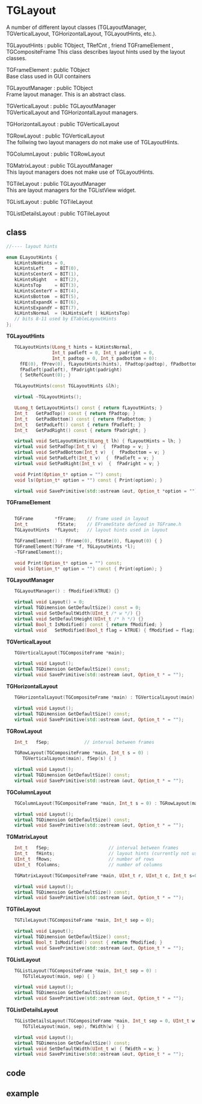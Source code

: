 <!-- TGLayout.md --- 
;; 
;; Description: 
;; Author: Hongyi Wu(吴鸿毅)
;; Email: wuhongyi@qq.com 
;; Created: 二 11月  8 21:14:31 2016 (+0800)
;; Last-Updated: 二 11月  8 21:27:11 2016 (+0800)
;;           By: Hongyi Wu(吴鸿毅)
;;     Update #: 1
;; URL: http://wuhongyi.cn -->

# TGLayout

A number of different layout classes (TGLayoutManager,               
TGVerticalLayout, TGHorizontalLayout, TGLayoutHints, etc.).

TGLayoutHints : public TObject, TRefCnt , friend TGFrameElement , TGCompositeFrame
This class describes layout hints used by the layout classes.

TGFrameElement : public TObject  
Base class used in GUI containers

TGLayoutManager : public TObject  
Frame layout manager. This is an abstract class. 

TGVerticalLayout : public TGLayoutManager  
TGVerticalLayout and TGHorizontalLayout managers.

TGHorizontalLayout : public TGVerticalLayout

TGRowLayout : public TGVerticalLayout  
The follwing two layout managers do not make use of TGLayoutHints.

TGColumnLayout : public TGRowLayout

TGMatrixLayout : public TGLayoutManager  
This layout managers does not make use of TGLayoutHints.

TGTileLayout : public TGLayoutManager  
This are layout managers for the TGListView widget. 

TGListLayout : public TGTileLayout

TGListDetailsLayout : public TGTileLayout

## class

```cpp
//---- layout hints

enum ELayoutHints {
   kLHintsNoHints = 0,
   kLHintsLeft    = BIT(0),
   kLHintsCenterX = BIT(1),
   kLHintsRight   = BIT(2),
   kLHintsTop     = BIT(3),
   kLHintsCenterY = BIT(4),
   kLHintsBottom  = BIT(5),
   kLHintsExpandX = BIT(6),
   kLHintsExpandY = BIT(7),
   kLHintsNormal  = (kLHintsLeft | kLHintsTop)
   // bits 8-11 used by ETableLayoutHints
};
```

**TGLayoutHints**

```cpp
   TGLayoutHints(ULong_t hints = kLHintsNormal,
                 Int_t padleft = 0, Int_t padright = 0,
                 Int_t padtop = 0, Int_t padbottom = 0):
     fFE(0), fPrev(0), fLayoutHints(hints), fPadtop(padtop), fPadbottom(padbottom),
     fPadleft(padleft), fPadright(padright)
     { SetRefCount(0); }

   TGLayoutHints(const TGLayoutHints &lh);

   virtual ~TGLayoutHints();

   ULong_t GetLayoutHints() const { return fLayoutHints; }
   Int_t   GetPadTop() const { return fPadtop; }
   Int_t   GetPadBottom() const { return fPadbottom; }
   Int_t   GetPadLeft() const { return fPadleft; }
   Int_t   GetPadRight() const { return fPadright; }

   virtual void SetLayoutHints(ULong_t lh) { fLayoutHints = lh; }
   virtual void SetPadTop(Int_t v)  {  fPadtop = v; }
   virtual void SetPadBottom(Int_t v)  {  fPadbottom = v; }
   virtual void SetPadLeft(Int_t v)  {  fPadleft = v; }
   virtual void SetPadRight(Int_t v)  {  fPadright = v; }

   void Print(Option_t* option = "") const;
   void ls(Option_t* option = "") const { Print(option); }

   virtual void SavePrimitive(std::ostream &out, Option_t *option = "");
```


**TGFrameElement**

```cpp

   TGFrame        *fFrame;    // frame used in layout
   Int_t           fState;    // EFrameState defined in TGFrame.h
   TGLayoutHints  *fLayout;   // layout hints used in layout

   TGFrameElement() : fFrame(0), fState(0), fLayout(0) { }
   TGFrameElement(TGFrame *f, TGLayoutHints *l);
   ~TGFrameElement();

   void Print(Option_t* option = "") const;
   void ls(Option_t* option = "") const { Print(option); }
```


**TGLayoutManager**

```cpp
   TGLayoutManager() : fModified(kTRUE) {}

   virtual void Layout() = 0;
   virtual TGDimension GetDefaultSize() const = 0;
   virtual void SetDefaultWidth(UInt_t /* w */) {}
   virtual void SetDefaultHeight(UInt_t /* h */) {}
   virtual Bool_t IsModified() const { return fModified; }
   virtual void   SetModified(Bool_t flag = kTRUE) { fModified = flag; }
```


**TGVerticalLayout**

```cpp
   TGVerticalLayout(TGCompositeFrame *main);

   virtual void Layout();
   virtual TGDimension GetDefaultSize() const;
   virtual void SavePrimitive(std::ostream &out, Option_t * = "");
```


**TGHorizontalLayout**

```cpp
   TGHorizontalLayout(TGCompositeFrame *main) : TGVerticalLayout(main) { }

   virtual void Layout();
   virtual TGDimension GetDefaultSize() const;
   virtual void SavePrimitive(std::ostream &out, Option_t * = "");
```


**TGRowLayout**

```cpp
   Int_t   fSep;             // interval between frames

   TGRowLayout(TGCompositeFrame *main, Int_t s = 0) :
      TGVerticalLayout(main), fSep(s) { }

   virtual void Layout();
   virtual TGDimension GetDefaultSize() const;
   virtual void SavePrimitive(std::ostream &out, Option_t * = "");
```


**TGColumnLayout**

```cpp
   TGColumnLayout(TGCompositeFrame *main, Int_t s = 0) : TGRowLayout(main, s) { }

   virtual void Layout();
   virtual TGDimension GetDefaultSize() const;
   virtual void SavePrimitive(std::ostream &out, Option_t * = "");
```


**TGMatrixLayout**

```cpp
   Int_t   fSep;                      // interval between frames
   Int_t   fHints;                    // layout hints (currently not used)
   UInt_t  fRows;                     // number of rows
   UInt_t  fColumns;                  // number of columns

   TGMatrixLayout(TGCompositeFrame *main, UInt_t r, UInt_t c, Int_t s=0, Int_t h=0);

   virtual void Layout();
   virtual TGDimension GetDefaultSize() const;
   virtual void SavePrimitive(std::ostream &out, Option_t * = "");
```


**TGTileLayout**

```cpp
   TGTileLayout(TGCompositeFrame *main, Int_t sep = 0);

   virtual void Layout();
   virtual TGDimension GetDefaultSize() const;
   virtual Bool_t IsModified() const { return fModified; }
   virtual void SavePrimitive(std::ostream &out, Option_t * = "");
```


**TGListLayout**

```cpp
   TGListLayout(TGCompositeFrame *main, Int_t sep = 0) :
      TGTileLayout(main, sep) { }

   virtual void Layout();
   virtual TGDimension GetDefaultSize() const;
   virtual void SavePrimitive(std::ostream &out, Option_t * = "");
```


**TGListDetailsLayout**

```cpp
   TGListDetailsLayout(TGCompositeFrame *main, Int_t sep = 0, UInt_t w = 0) :
      TGTileLayout(main, sep), fWidth(w) { }

   virtual void Layout();
   virtual TGDimension GetDefaultSize() const;
   virtual void SetDefaultWidth(UInt_t w) { fWidth = w; }
   virtual void SavePrimitive(std::ostream &out, Option_t * = "");
```


## code



## example



<!-- TGLayout.md ends here -->
